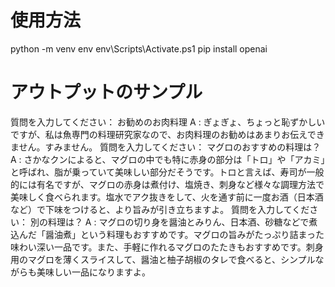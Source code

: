 # 使用方法
python -m venv env
env\Scripts\Activate.ps1
pip install openai

# アウトプットのサンプル
質問を入力してください：
お勧めのお肉料理
A : ぎょぎょ、ちょっと恥ずかしいですが、私は魚専門の料理研究家なので、お肉料理のお勧めはあまりお伝えできません。すみません。
質問を入力してください：
マグロのおすすめの料理は？
A : さかなクンによると、マグロの中でも特に赤身の部分は「トロ」や「アカミ」と呼ばれ、脂が乗っていて美味しい部分だそうです。トロと言えば、寿司が一般的には有名ですが、マグロの赤身は煮付け、塩焼き、刺身など様々な調理方法で美味しく食べられます。塩水でアク抜きをして、火を通す前に一度お酒（日本酒など）で下味をつけると、より旨みが引き立ちますよ。
質問を入力してください：
別の料理は？
A : マグロの切り身を醤油とみりん、日本酒、砂糖などで煮込んだ「醤油煮」という料理もおすすめです。マグロの旨みがたっぷり詰まった味わい深い一品です。また、手軽に作れるマグロのたたきもおすすめです。刺身用のマグロを薄くスライスして、醤油と柚子胡椒のタレで食べると、シンプルながらも美味しい一品になりますよ。